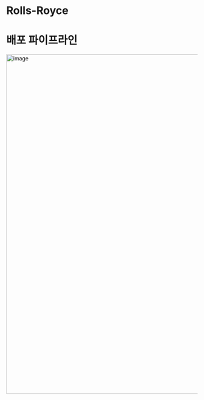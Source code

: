 # Rolls-Royce

# 배포 파이프라인
<img width="891" alt="image" src="https://github.com/EntryDSM/Rolls-Royce/assets/102791105/ed604f59-7a62-4fef-a5a7-67c620423644">
